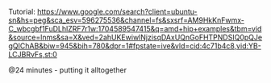 Tutorial:
https://www.google.com/search?client=ubuntu-sn&hs=peg&sca_esv=596275536&channel=fs&sxsrf=AM9HkKnFwmx-C_wbcgbf1FuDLhlZRF7r1w:1704589547415&q=amd+hip+examples&tbm=vid&source=lnms&sa=X&ved=2ahUKEwiwlNjzisqDAxUQnGoFHTPNDSIQ0pQJegQIChAB&biw=945&bih=780&dpr=1#fpstate=ive&vld=cid:4c71b4c8,vid:YB-LCJBRvFs,st:0

@24 minutes - putting it alltogether


